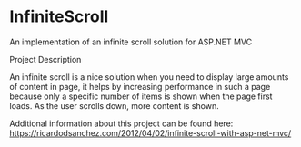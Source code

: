 InfiniteScroll
==============

An implementation of an infinite scroll solution for ASP.NET MVC

Project Description

An infinite scroll is a nice solution when you need to display large amounts of content in page, it helps by increasing performance in such a page because only a specific number of items is shown when the page first loads. As the user scrolls down, more content is shown.

Additional information about this project can be found here:
https://ricardodsanchez.com/2012/04/02/infinite-scroll-with-asp-net-mvc/
